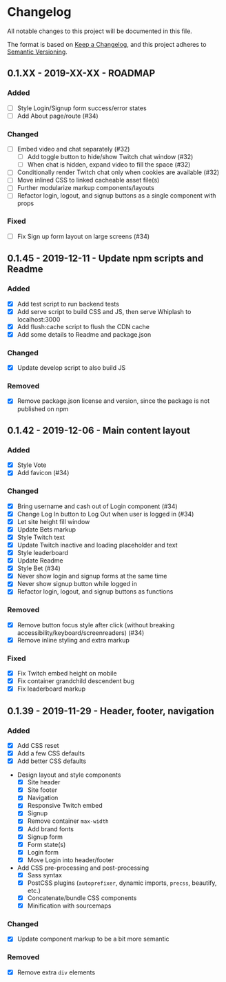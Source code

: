 # Changelog
All notable changes to this project will be documented in this file.

The format is based on [Keep a Changelog](changelog),
and this project adheres to [Semantic Versioning](semver).

<!--
## X.X.X - XXXX-XX-XX - XXXXXX

### Added
### Changed
### Deprecated
### Removed
### Fixed
### Security
-->

## 0.1.XX - 2019-XX-XX - ROADMAP

### Added
- [ ] Style Login/Signup form success/error states
- [ ] Add About page/route (#34)

### Changed
- [ ] Embed video and chat separately (#32)
  - [ ] Add toggle button to hide/show Twitch chat window (#32)
  - [ ] When chat is hidden, expand video to fill the space (#32)
- [ ] Conditionally render Twitch chat only when cookies are available (#32)
- [ ] Move inlined CSS to linked cacheable asset file(s)
- [ ] Further modularize markup components/layouts
- [ ] Refactor login, logout, and signup buttons as a single component with props

### Fixed
- [ ] Fix Sign up form layout on large screens (#34)

## 0.1.45 - 2019-12-11 - Update npm scripts and Readme

### Added
- [x] Add test script to run backend tests
- [x] Add serve script to build CSS and JS, then serve Whiplash to localhost:3000
- [x] Add flush:cache script to flush the CDN cache
- [x] Add some details to Readme and package.json

### Changed
- [x] Update develop script to also build JS

### Removed
- [x] Remove package.json license and version, since the package is not published on npm

## 0.1.42 - 2019-12-06 - Main content layout

### Added
- [x] Style Vote
- [x] Add favicon (#34)

### Changed
- [x] Bring username and cash out of Login component (#34)
- [x] Change Log In button to Log Out when user is logged in (#34)
- [x] Let site height fill window
- [x] Update Bets markup
- [x] Style Twitch text
- [x] Update Twitch inactive and loading placeholder and text
- [x] Style leaderboard
- [x] Update Readme
- [x] Style Bet (#34)
- [x] Never show login and signup forms at the same time
- [x] Never show signup button while logged in
- [x] Refactor login, logout, and signup buttons as functions

### Removed
- [x] Remove button focus style after click (without breaking accessibility/keyboard/screenreaders) (#34)
- [x] Remove inline styling and extra markup

### Fixed
- [x] Fix Twitch embed height on mobile
- [x] Fix container grandchild descendent bug
- [x] Fix leaderboard markup

## 0.1.39 - 2019-11-29 - Header, footer, navigation

### Added
- [x] Add CSS reset
- [x] Add a few CSS defaults
- [x] Add better CSS defaults
- Design layout and style components
  - [x] Site header
  - [x] Site footer
  - [x] Navigation
  - [x] Responsive Twitch embed
  - [x] Signup
  - [x] Remove container `max-width`
  - [x] Add brand fonts
  - [x] Signup form
  - [x] Form state(s)
  - [x] Login form
  - [x] Move Login into header/footer
- Add CSS pre-processing and post-processing
  - [x] Sass syntax
  - [x] PostCSS plugins (`autoprefixer`, dynamic imports, `precss`, beautify, etc.)
  - [x] Concatenate/bundle CSS components
  - [x] Minification with sourcemaps

### Changed
- [x] Update component markup to be a bit more semantic

### Removed
- [x] Remove extra `div` elements

[changelog]: https://keepachangelog.com/en/1.0.0/
[semver]: https://semver.org/spec/v2.0.0.html
